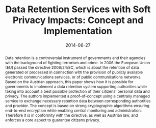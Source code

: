 ---
abstract: Data retention is a controversial instrument of governments and their agencies
  with the background of fighting terrorism and crime. In 2006 the European Union
  (EU) passed the directive 2006/24/EC, which is about the retention of data generated
  or processed in connection with the provision of publicly available electronic communications
  services, or of public communications networks. Based on the Austrian approach,
  this paper shows how it is possible for governments to implement a data retention
  system supporting authorities while taking into account a best possible protection
  of their citizens' personal data and privacy. The authors implemented a proof-of-concept
  using a centrally managed service to exchange necessary retention data between corresponding
  authorities and provider. The concept is based on strong cryptographic algorithms
  ensuring end-to-end encryption while enabling central monitoring and administration.
  Therefore it is in conformity with the directive, as well as Austrian law, and enforces
  a core aspect to guarantee citizens privacy.
authors:
- Michael Schafferer
- Markus Gruber
- Christian Schanes
- Thomas Grechenig
date: '2014-06-27'
featured: false
links:
- name: Publik
  url: https://publik.tuwien.ac.at/showentry.php?ID=236273&lang=2
publication_types:
- '1'
publishDate: '2014-06-27'
title: 'Data Retention Services with Soft Privacy Impacts: Concept and Implementation'
url_pdf: ''
---